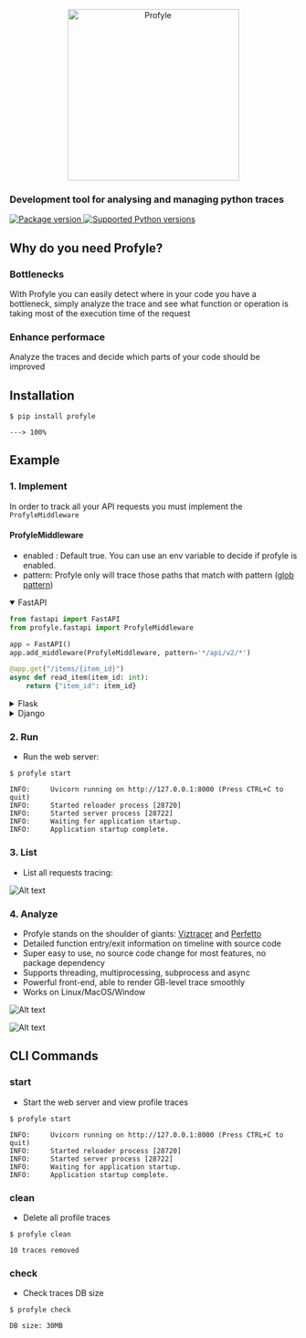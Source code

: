 <p align="center">
 <img 
    src="https://github.com/vpcarlos/profyle/blob/main/docs/img/profyle.png?raw=true" 
    width="300"
    alt="Profyle"
 >
</p>

### Development tool for analysing and managing python traces

<a href="https://pypi.org/project/profyle" target="_blank">
    <img src="https://img.shields.io/pypi/v/profyle" alt="Package version">
</a>
<a href="https://pypi.org/project/profyle" target="_blank">
    <img src="https://img.shields.io/pypi/pyversions/profyle.svg?color=%2334D058" alt="Supported Python versions">
</a>

## Why do you need Profyle?
### Bottlenecks
With Profyle you can easily detect where in your code you have a bottleneck, simply analyze the trace and see what function or operation is taking most of the execution time of the request

### Enhance performace
Analyze the traces and decide which parts of your code should be improved


## Installation

<div class="termy">

```console
$ pip install profyle

---> 100%
```

</div>

## Example

### 1. Implement
In order to track all your API requests you must implement the <code>ProfyleMiddleware</code>
#### ProfyleMiddleware
* enabled : Default true. You can use an env variable to decide if profyle is enabled.
* pattern: Profyle only will trace those paths that match with pattern (<a href="https://en.wikipedia.org/wiki/Glob_(programming)" class="external-link" target="_blank">glob pattern</a>)

<details markdown="1" open>
<summary>FastAPI</summary>

```Python
from fastapi import FastAPI
from profyle.fastapi import ProfyleMiddleware

app = FastAPI()
app.add_middleware(ProfyleMiddleware, pattern='*/api/v2/*')

@app.get("/items/{item_id}")
async def read_item(item_id: int):
    return {"item_id": item_id}
```
</details>

<details markdown="1">
<summary>Flask</summary>

```Python
from flask import Flask
from profyle.flask import ProfyleMiddleware

app = Flask(__name__)

app.wsgi_app = ProfyleMiddleware(app.wsgi_app, pattern='*/api/products*')

@app.route("/")
def hello_world():
    return "<p>Hello, World!</p>"
```
</details>

<details markdown="1">
<summary>Django</summary>
Soon..
</details>

### 2. Run
* Run the web server:

<div class="termy">

```console
$ profyle start

INFO:     Uvicorn running on http://127.0.0.1:8000 (Press CTRL+C to quit)
INFO:     Started reloader process [28720]
INFO:     Started server process [28722]
INFO:     Waiting for application startup.
INFO:     Application startup complete.
```

</div>

### 3. List
* List all requests tracing:

![Alt text](https://github.com/vpcarlos/profyle/blob/main/docs/img/traces.png?raw=true "Traces")

### 4. Analyze
* Profyle stands on the shoulder of giants: <a href="https://github.com/gaogaotiantian/viztracer" class="external-link" target="_blank">Viztracer</a> and  <a href="https://github.com/google/perfetto" class="external-link" target="_blank">Perfetto</a>
* Detailed function entry/exit information on timeline with source code
* Super easy to use, no source code change for most features, no package dependency
* Supports threading, multiprocessing, subprocess and async
* Powerful front-end, able to render GB-level trace smoothly
* Works on Linux/MacOS/Window

![Alt text](https://github.com/vpcarlos/profyle/blob/main/docs/img/trace1.png?raw=true "Trace1")

![Alt text](https://github.com/vpcarlos/profyle/blob/main/docs/img/trace2.png?raw=true "Trace2")



## CLI Commands
### start
* Start the web server and view profile traces
<div class="termy">

```console
$ profyle start

INFO:     Uvicorn running on http://127.0.0.1:8000 (Press CTRL+C to quit)
INFO:     Started reloader process [28720]
INFO:     Started server process [28722]
INFO:     Waiting for application startup.
INFO:     Application startup complete.
```

</div>

### clean
* Delete all profile traces
<div class="termy">

```console
$ profyle clean

10 traces removed 
```

</div>

### check
* Check traces DB size
<div class="termy">

```console
$ profyle check

DB size: 30MB
```

</div>